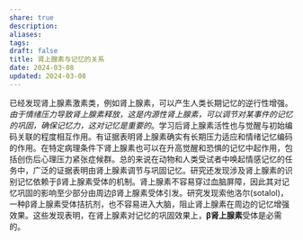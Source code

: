 ```yaml
---
share: true
description: 
aliases: 
tags: 
draft: false
title: 肾上腺素与记忆的关系
date: 2024-03-08
updated: 2024-03-08
---
```

已经发现肾上腺素激素类，例如肾上腺素，可以产生人类长期记忆的逆行性增强。*由于情绪压力导致肾上腺素释放，这是内源性肾上腺素，可以调节对某事件的记忆的巩固，确保记忆力，这对记忆是重要的*。学习后肾上腺素活性也与觉醒与初始编码关联的程度相互作用。有证据表明肾上腺素确实有长期压力适应和情绪记忆编码的作用。在特定病理条件下肾上腺素也可以在升高觉醒和恐惧的记忆中起作用，包括创伤后心理压力紧张症候群。总的来说在动物和人类受试者中唤起情感记忆的任务中，广泛的证据表明由肾上腺素调节与巩固记忆。研究还发现涉及肾上腺素的识别记忆依赖于β肾上腺素受体的机制。肾上腺素不容易穿过血脑屏障，因此其对记忆巩固的影响至少部分由周边β肾上腺素受体引发。研究发现索他洛尔(sotalol)，一种β肾上腺素受体拮抗剂，也不容易进入大脑，阻止肾上腺素在周边的记忆增强效果。这些发现表明，在肾上腺素对记忆的巩固效果上，**β肾上腺素**受体是必需的。

